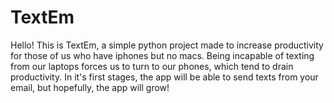 # TextEm
Hello! This is TextEm, a simple python project made to increase productivity for those of us who have iphones but no macs. 
Being incapable of texting from our laptops forces us to turn to our phones, which tend to drain productivity.
In it's first stages, the app will be able to send texts from your email, but hopefully, the app will grow!
